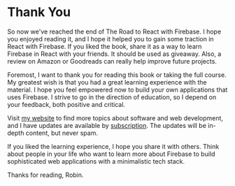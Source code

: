 # Thank You

So now we've reached the end of The Road to React with Firebase. I hope you enjoyed reading it, and I hope it helped you to gain some traction in React with Firebase. If you liked the book, share it as a way to learn Firebase in React with your friends. It should be used as giveaway. Also, a review on Amazon or Goodreads can really help improve future projects.

Foremost, I want to thank you for reading this book or taking the full course. My greatest wish is that you had a great learning experience with the material. I hope you feel empowered now to build your own applications that uses Firebase. I strive to go in the direction of education, so I depend on your feedback, both positive and critical.

Visit [my website](https://www.robinwieruch.de/) to find more topics about software and web development, and I have updates are available by [subscription](https://www.getrevue.co/profile/rwieruch). The updates will be in-depth content, but never spam.

If you liked the learning experience, I hope you share it with others. Think about people in your life who want to learn more about Firebase to build sophisticated web applications with a minimalistic tech stack.

Thanks for reading,
Robin.
